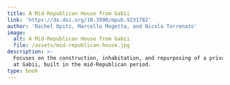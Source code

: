 ```yaml
---
title: A Mid-Republican House from Gabii
link: 'https://dx.doi.org/10.3998/mpub.9231782'
author: 'Rachel Opitz, Marcello Mogetta, and Nicola Terrenato'
image:
  alt: A Mid-Republican House from Gabii
  file: /assets/mid-republican-house.jpg
description: >-
  Focuses on the construction, inhabitation, and repurposing of a private home
  at Gabii, built in the mid-Republican period. 
type: book
---
```


